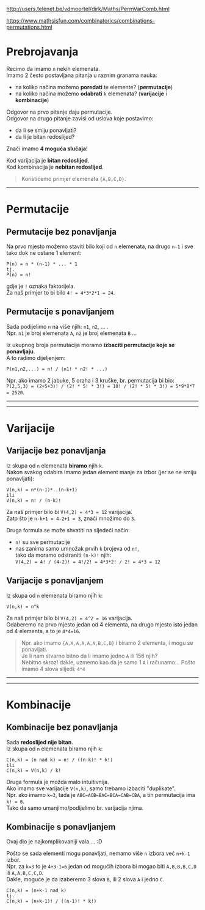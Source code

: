
http://users.telenet.be/vdmoortel/dirk/Maths/PermVarComb.html

https://www.mathsisfun.com/combinatorics/combinations-permutations.html

# Prebrojavanja

Recimo da imamo `n` nekih elemenata.  
Imamo 2 često postavljana pitanja u raznim granama nauka:
- na koliko načina možemo **poredati** te elemente? (**permutacije**)
- na koliko načina možemo **odabrati** `k` elemenata? (**varijacije** i **kombinacije**)

Odgovor na prvo pitanje daju permutacije.  
Odgovor na drugo pitanje zavisi od uslova koje postavimo: 
- da li se smiju ponavljati?
- da li je bitan redoslijed?

Znači imamo **4 moguća slučaja**!  

Kod varijacija je **bitan redoslijed**.  
Kod kombinacija je **nebitan redoslijed**.

> Koristićemo primjer elemenata `{A,B,C,D}`.

---
# Permutacije 
## Permutacije bez ponavljanja
Na prvo mjesto možemo staviti bilo koji od `n` elemenata, na drugo `n-1` i sve tako dok ne ostane 1 element:
```
P(n) = n * (n-1) * ... * 1
tj.
P(n) = n!
```
gdje je `!` oznaka faktorijela.  
Za naš primjer to bi bilo `4! = 4*3*2*1 = 24`.  

## Permutacije s ponavljanjem
Sada podijelimo `n` na više njih: `n1`, `n2`, ... .  
Npr. `n1` je broj elemenata `A`, `n2` je broj elemenata `B` ...

Iz ukupnog broja permutacija moramo **izbaciti permutacije koje se ponavljaju**.  
A to radimo dijeljenjem:

```
P(n1,n2,...) = n! / (n1! * n2! * ...)
```
Npr. ako imamo 2 jabuke, 5 oraha i 3 kruške, br. permutacija bi bio:  
`P(2,5,3) = (2+5+3)! / (2! * 5! * 3!) = 10! / (2! * 5! * 3!) = 5*9*8*7 = 2520`.

---
---
# Varijacije
## Varijacije bez ponavljanja

Iz skupa od `n` elemenata **biramo** njih `k`.  
Nakon svakog odabira imamo jedan element manje za izbor
(jer se ne smiju ponavljati):
```
V(n,k) = n*(n-1)*..(n-k+1)
ili
V(n,k) = n! / (n-k)!
```

Za naš primjer bilo bi `V(4,2) = 4*3 = 12` varijacija.  
Zato što je `n-k+1 = 4-2+1 = 3`, znači množimo do `3`.

Druga formula se može shvatiti na sljedeći način:
- `n!` su sve permutacije
- nas zanima samo umnožak prvih `k` brojeva od `n!`,  
tako da moramo odstraniti `(n-k)!` njih:  
`V(4,2) = 4! / (4-2)! = 4!/2! = 4*3*2! / 2! = 4*3 = 12`

## Varijacije s ponavljanjem 
Iz skupa od `n` elemenata biramo njih `k`:  
```
V(n,k) = n^k
```

Za naš primjer bilo bi `V(4,2) = 4^2 = 16` varijacija.  
Odaberemo na prvo mjesto jedan od 4 elementa,
na drugo mjesto isto jedan od 4 elementa, a to je `4*4=16`.

> Npr. ako imamo `{A,A,A,A,A,A,B,C,D}` i biramo 2 elementa, i mogu se ponavljati.  
> Je li nam stvarno bitno da li imamo jedno `A` ili 156 njih?  
> Nebitno skroz! dakle, uzmemo kao da je samo 1 `A` i računamo...
> Pošto imamo 4 slova slijedi: `4*4`

---
---
# Kombinacije
## Kombinacije bez ponavljanja

Sada **redoslijed nije bitan**.  
Iz skupa od `n` elemenata biramo njih `k`:  
```
C(n,k) = (n nad k) = n! / ((n-k)! * k!)
ili
C(n,k) = V(n,k) / k!
```

Druga formula je možda malo intuitivnija.  
Ako imamo sve varijacije `V(n,k)`, samo trebamo izbaciti "duplikate".  
Npr. ako imamo `k=3`, tada je `ABC=ACB=BAC=BCA=CAB=CBA`, a tih permutacija ima `k! = 6`.  
Tako da samo umanjimo/podijelimo br. varijacija njima.

## Kombinacije s ponavljanjem 
Ovaj dio je najkomplikovaniji vala.... :D  

Pošto se sada elementi mogu ponavljati, nemamo više `n` izbora već `n+k-1` izbor.  
Npr. za `k=3` to je `4+3-1=6` jedan od mogućih izbora bi mogao biti `A,B,B,B,C,D` ili `A,A,B,C,C,D`.  
Dakle, moguće je da izaberemo 3 slova `B`, ili 2 slova `A` i jedno `C`.  


```
C(n,k) = (n+k-1 nad k)
tj.
C(n,k) = (n+k-1)! / ((n-1)! * k!)
```
